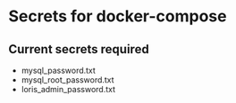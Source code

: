 # Secrets for docker-compose

## Current secrets required

* mysql_password.txt
* mysql_root_password.txt
* loris_admin_password.txt
